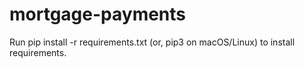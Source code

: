 # mortgage-payments

Run pip install -r requirements.txt (or, pip3 on macOS/Linux) to install requirements.

